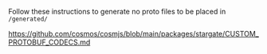 Follow these instructions to generate no proto files to be placed in `/generated/`

https://github.com/cosmos/cosmjs/blob/main/packages/stargate/CUSTOM_PROTOBUF_CODECS.md
